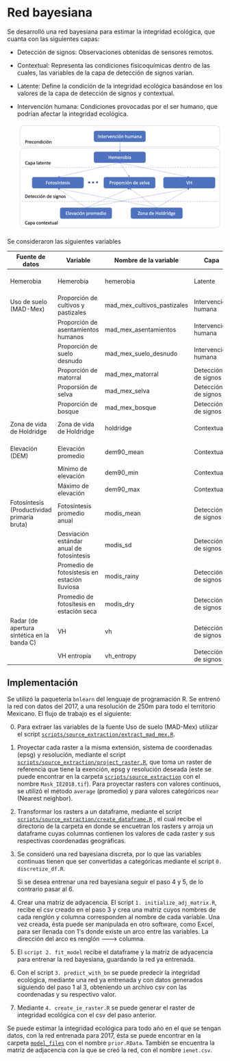 # Red bayesiana

Se desarrolló una red bayesiana para estimar la integridad ecológica, que cuanta con las siguientes capas:

-   Detección de signos: Observaciones obtenidas de sensores remotos.

-   Contextual: Representa las condiciones fisicoquímicas dentro de las cuales, las variables de la capa de detección de signos varían.

-   Latente: Define la condición de la integridad ecológica basándose en los valores de la capa de detección de signos y contextual.

-   Intervención humana: Condiciones provocadas por el ser humano, que podrían afectar la integridad ecológica.

    ![](images/red_resumida_espanol.png)

Se consideraron las siguientes variables

| Fuente de datos                             | Variable                                      | Nombre de la variable       | Capa                | Link de descarga                                                                  | Referencia                                     |
|---------------------------------------------|-----------------------------------------------|-----------------------------|---------------------|-----------------------------------------------------------------------------------|------------------------------------------------|
| Hemerobia                                   | Hemerobia                                     | hemerobia                   | Latente             |                                                                                   | Uso de suelo y vegetación, INEGI               |
| Uso de suelo (MAD-Mex)                      | Proporción de cultivos y pastizales           | mad_mex_cultivos_pastizales | Intervención humana | <https://madmex.conabio.gob.mx>                                                   | MAD-Mex, CONABIO                               |
|                                             | Proporción de asentamientos humanos           | mad_mex_asentamientos       | Intervención humana |                                                                                   |                                                |
|                                             | Proporción de suelo desnudo                   | mad_mex_suelo_desnudo       | Intervención humana |                                                                                   |                                                |
|                                             | Proporción de matorral                        | mad_mex_matorral            | Detección de signos |                                                                                   |                                                |
|                                             | Proporsión de selva                           | mad_mex_selva               | Detección de signos |                                                                                   |                                                |
|                                             | Proporción de bosque                          | mad_mex_bosque              | Detección de signos |                                                                                   |                                                |
| Zona de vida de Holdridge                   | Zona de vida de Holdridge                     | holdridge                   | Contextual          | <http://www.conabio.gob.mx/informacion/gis/?vns=gis_root/region/fisica/zvh_mx3gw> | Portal de Geoinformación, CONABIO              |
| Elevación (DEM)                             | Elevación promedio                            | dem90_mean                  | Contextual          | <https://code.earthengine.google.com/b08b9d4d6689d1f30467a230d9c21ea9>            | Continuo de Elevaciones Mexicano, INEGI        |
|                                             | Mínimo de elevación                           | dem90_min                   | Contextual          |                                                                                   |                                                |
|                                             | Máximo de elevación                           | dem90_max                   | Contextual          |                                                                                   |                                                |
| Fotosíntesis (Productividad primaria bruta) | Fotosíntesis promedio anual                   | modis_mean                  | Detección de signos | <https://code.earthengine.google.com/55b24b28652d3a26aa8f5ebc14cc21be>            | Terra Gross Primary Productivity, NASA LP DAAC |
|                                             | Desviación estándar anual de fotosíntesis     | modis_sd                    | Detección de signos |                                                                                   |                                                |
|                                             | Promedio de fotosístesis en estación lluviosa | modis_rainy                 | Detección de signos |                                                                                   |                                                |
|                                             | Promedio de fotosítesis en estación seca      | modis_dry                   | Detección de signos |                                                                                   |                                                |
| Radar (de apertura sintética en la banda C) | VH                                            | vh                          | Detección de signos | <https://code.earthengine.google.com/fc3284f4477aa1765242f61148991966>            | Sentinel-1, Copernicus Sentinel data           |
|                                             | VH entropía                                   | vh_entropy                  | Detección de signos |                                                                                   |                                                |

## Implementación

Se utilizó la paquetería `bnlearn` del lenguaje de programación R. Se entrenó la red con datos del 2017, a una resolución de 250m para todo el territorio Mexicano. El flujo de trabajo es el siguiente:

0.  Para extraer las variables de la fuente Uso de suelo (MAD-Mex) utilizar el script [`scripts/source_extraction/extract_mad_mex.R`](../source_extraction/extract_mad_mex.R).

1.  Proyectar cada raster a la misma extensión, sistema de coordenadas (epsg) y resolución, mediante el script [`scripts/source_extraction/project_raster.R`](../source_extraction/project_raster.R), que toma un raster de referencia que tiene la exención, epsg y resolución deseada (este se puede encontrar en la carpeta [`scripts/source_extraction`](../source_extraction) con el nombre `Mask_IE2018.tif`). Para proyectar rasters con valores continuos, se utilizó el método `average` (promedio) y para valores categóricos `near` (Nearest neighbor).

2.  Transformar los rasters a un dataframe, mediante el script [`scripts/source_extraction/create_dataframe.R`](../source_extraction/create_dataframe.R) , el cual recibe el directorio de la carpeta en donde se encuetran los rasters y arroja un dataframe cuyas columnas contienen los valores de cada raster y sus respectivas coordenadas geográficas.

3.  Se consideró una red bayesiana discreta, por lo que las variables continuas tienen que ser convertidas a categóricas mediante el script `0. discretize_df.R`.

    Si se desea entrenar una red bayesiana seguir el paso 4 y 5, de lo contrario pasar al 6.

4.  Crear una matriz de adyacencia. El script `1. initialize_adj_matrix.R`, recibe el csv creado en el paso 3 y crea una matriz cuyos nombres de cada renglón y columna corresponden al nombre de cada variable. Una vez creada, ésta puede ser manipulada en otro software, como Excel, para ser llenada con 1's donde existe un arco entre las variables. La dirección del arco es renglón ---\> columna.

5.  El `script 2. fit_model` recibe el dataframe y la matriz de adyacencia para entrenar la red bayesiana, guardando la red ya entrenada.

6.  Con el script `3. predict_with_bn` se puede predecir la integridad ecológica, mediante una red ya entrenada y con datos generados siguiendo del paso 1 al 3, obteniendo un archivo csv con las coordenadas y su respectivo valor.

7.  Mediante `4. create_ie_raster.R` se puede generar el raster de integridad ecológica con el csv del paso anterior.

Se puede estimar la integridad ecológica para todo año en el que se tengan datos, con la red entrenada para 2017, ésta se puede encontrar en la carpeta [`model_files`](./model_files) con el nombre `prior.RData`. También se encuentra la matriz de adjacencia con la que se creó la red, con el nombre `ienet.csv`.
